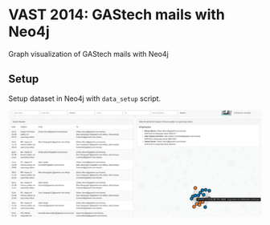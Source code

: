 # VAST 2014: GAStech mails with Neo4j

Graph visualization of GAStech mails with Neo4j

## Setup
Setup dataset in Neo4j with `data_setup` script.

<img src="data/example.png" alt="" width="800"/>
